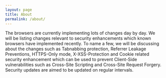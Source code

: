 ```yaml
---
layout: page
title: About
permalink: /about/
---
```


The browsers are currently implementing lots of changes day by day. We will be listing changes relevant to security enhancements which known browsers have implemented recently. To name a few, we will be discussing about the changes such as Tabnabbing protection, Referrer Leakage Preventions, HTTPS-Only mode, X-XSS-Protection and Cookie related security enhancement which can be used to prevent Client-Side vulnerabilities such as Cross-Site Scripting and Cross-Site Request Forgery. Security updates are aimed to be updated on regular intervals.